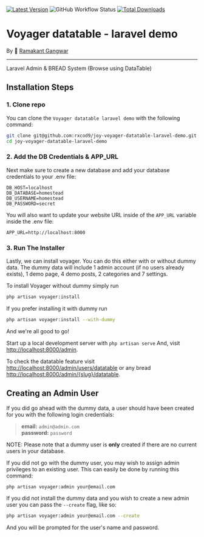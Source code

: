 [![Latest Version](https://img.shields.io/github/v/release/rxcod9/joy-voyager-datatable-laravel-demo?style=flat-square)](https://github.com/rxcod9/joy-voyager-datatable-laravel-demo/releases)
![GitHub Workflow Status](https://img.shields.io/github/workflow/status/rxcod9/joy-voyager-datatable-laravel-demo/run-tests?label=tests)
[![Total Downloads](https://img.shields.io/packagist/dt/joy/voyager-datatable-laravel-demo.svg?style=flat-square)](https://packagist.org/packages/joy/voyager-datatable-laravel-demo)

# **Voyager datatable** - laravel demo
By 🐼 [Ramakant Gangwar](https://github.com/rxcod9)

<hr>

Laravel Admin & BREAD System (Browse using DataTable)

## Installation Steps

### 1. Clone repo

You can clone the `Voyager datatable laravel demo` with the following command:

```bash
git clone git@github.com:rxcod9/joy-voyager-datatable-laravel-demo.git
cd joy-voyager-datatable-laravel-demo
```

### 2. Add the DB Credentials & APP_URL

Next make sure to create a new database and add your database credentials to your .env file:

```
DB_HOST=localhost
DB_DATABASE=homestead
DB_USERNAME=homestead
DB_PASSWORD=secret
```

You will also want to update your website URL inside of the `APP_URL` variable inside the .env file:

```
APP_URL=http://localhost:8000
```

### 3. Run The Installer

Lastly, we can install voyager. You can do this either with or without dummy data.
The dummy data will include 1 admin account (if no users already exists), 1 demo page, 4 demo posts, 2 categories and 7 settings.

To install Voyager without dummy simply run

```bash
php artisan voyager:install
```

If you prefer installing it with dummy run

```bash
php artisan voyager:install --with-dummy
```

And we're all good to go!

Start up a local development server with `php artisan serve` And, visit [http://localhost:8000/admin](http://localhost:8000/admin).

To check the datatable feature visit [http://localhost:8000/admin/users/datatable](http://localhost:8000/admin/users/datatable) or any bread [http://localhost:8000/admin/{slug}/datatable](http://localhost:8000/admin/{slug}/datatable).

## Creating an Admin User

If you did go ahead with the dummy data, a user should have been created for you with the following login credentials:

>**email:** `admin@admin.com`   
>**password:** `password`

NOTE: Please note that a dummy user is **only** created if there are no current users in your database.

If you did not go with the dummy user, you may wish to assign admin privileges to an existing user.
This can easily be done by running this command:

```bash
php artisan voyager:admin your@email.com
```

If you did not install the dummy data and you wish to create a new admin user you can pass the `--create` flag, like so:

```bash
php artisan voyager:admin your@email.com --create
```

And you will be prompted for the user's name and password.
